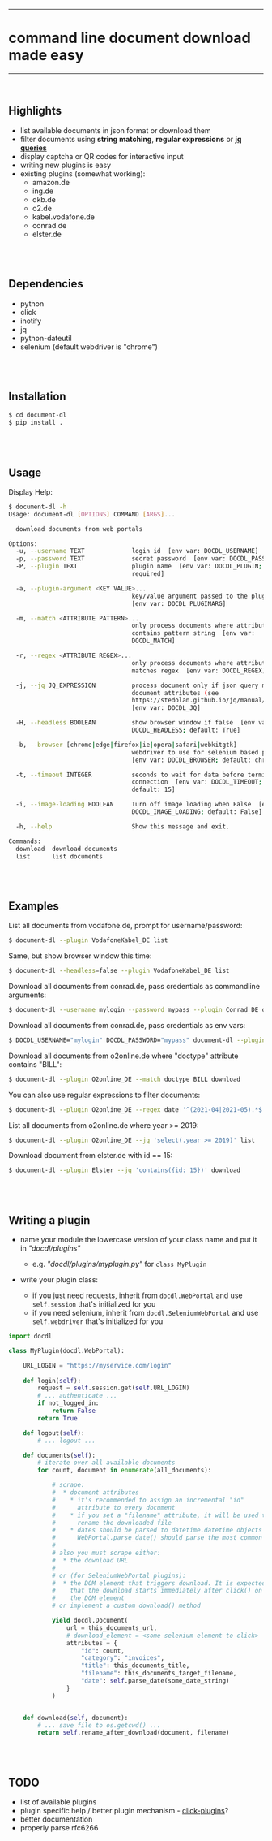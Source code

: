 
----
# command line document download made easy
----

<br>

## Highlights

* list available documents in json format or download them
* filter documents using **string matching**, **regular expressions** or
  **[jq queries](https://stedolan.github.io/jq/manual/)**
* display captcha or QR codes for interactive input
* writing new plugins is easy
* existing plugins (somewhat working):
  * amazon.de
  * ing.de
  * dkb.de
  * o2.de
  * kabel.vodafone.de
  * conrad.de
  * elster.de


<br><br>
## Dependencies
* python
* click
* inotify
* jq
* python-dateutil
* selenium (default webdriver is "chrome")

<br><br>
## Installation
```sh
$ cd document-dl
$ pip install .
```

<br><br>
## Usage

Display Help:

```sh
$ document-dl -h
Usage: document-dl [OPTIONS] COMMAND [ARGS]...

  download documents from web portals

Options:
  -u, --username TEXT             login id  [env var: DOCDL_USERNAME]
  -p, --password TEXT             secret password  [env var: DOCDL_PASSWORD]
  -P, --plugin TEXT               plugin name  [env var: DOCDL_PLUGIN;
                                  required]

  -a, --plugin-argument <KEY VALUE>...
                                  key/value argument passed to the plugin
                                  [env var: DOCDL_PLUGINARG]

  -m, --match <ATTRIBUTE PATTERN>...
                                  only process documents where attribute
                                  contains pattern string  [env var:
                                  DOCDL_MATCH]

  -r, --regex <ATTRIBUTE REGEX>...
                                  only process documents where attribute value
                                  matches regex  [env var: DOCDL_REGEX]

  -j, --jq JQ_EXPRESSION          process document only if json query matches
                                  document attributes (see
                                  https://stedolan.github.io/jq/manual/ )
                                  [env var: DOCDL_JQ]

  -H, --headless BOOLEAN          show browser window if false  [env var:
                                  DOCDL_HEADLESS; default: True]

  -b, --browser [chrome|edge|firefox|ie|opera|safari|webkitgtk]
                                  webdriver to use for selenium based plugins
                                  [env var: DOCDL_BROWSER; default: chrome]

  -t, --timeout INTEGER           seconds to wait for data before terminating
                                  connection  [env var: DOCDL_TIMEOUT;
                                  default: 15]

  -i, --image-loading BOOLEAN     Turn off image loading when False  [env var:
                                  DOCDL_IMAGE_LOADING; default: False]

  -h, --help                      Show this message and exit.

Commands:
  download  download documents
  list      list documents
```

<br><br>
## Examples

List all documents from vodafone.de, prompt for username/password:
```sh
$ document-dl --plugin VodafoneKabel_DE list
```

Same, but show browser window this time:
```sh
$ document-dl --headless=false --plugin VodafoneKabel_DE list
```

Download all documents from conrad.de, pass credentials as commandline arguments:
```sh
$ document-dl --username mylogin --password mypass --plugin Conrad_DE download
```

Download all documents from conrad.de, pass credentials as env vars:
```sh
$ DOCDL_USERNAME="mylogin" DOCDL_PASSWORD="mypass" document-dl --plugin Conrad_DE download
```

Download all documents from o2online.de where "doctype" attribute contains "BILL":
```sh
$ document-dl --plugin O2online_DE --match doctype BILL download
```

You can also use regular expressions to filter documents:
```sh
$ document-dl --plugin O2online_DE --regex date '^(2021-04|2021-05).*$'
```

List all documents from o2online.de where year >= 2019:
```sh
$ document-dl --plugin O2online_DE --jq 'select(.year >= 2019)' list
```

Download document from elster.de with id == 15:
```sh
$ document-dl --plugin Elster --jq 'contains({id: 15})' download
```


<br><br>
## Writing a plugin

* name your module the lowercase version of your class name and put it
  in *"docdl/plugins"* 
  * e.g. *"docdl/plugins/myplugin.py"* for ```class MyPlugin```

* write your plugin class:
  * if you just need requests, inherit from ```docdl.WebPortal``` and use
    ```self.session``` that's initialized for you
  * if you need selenium, inherit from ```docdl.SeleniumWebPortal``` and use
    ```self.webdriver``` that's initialized for you

```python
import docdl

class MyPlugin(docdl.WebPortal):

    URL_LOGIN = "https://myservice.com/login"
    
    def login(self):
        request = self.session.get(self.URL_LOGIN)
        # ... authenticate ...
        if not_logged_in:
            return False
        return True

    def logout(self):
        # ... logout ...

    def documents(self):
        # iterate over all available documents
        for count, document in enumerate(all_documents):

            # scrape:
            #  * document attributes
            #    * it's recommended to assign an incremental "id"
            #      attribute to every document
            #    * if you set a "filename" attribute, it will be used to
            #      rename the downloaded file
            #    * dates should be parsed to datetime.datetime objects
            #      WebPortal.parse_date() should parse the most common strings
            #
            # also you must scrape either:
            #  * the download URL
            #
            # or (for SeleniumWebPortal plugins):
            #  * the DOM element that triggers download. It is expected
            #    that the download starts immediately after click() on
            #    the DOM element
            # or implement a custom download() method

            yield docdl.Document(
                url = this_documents_url,
                # download_element = <some selenium element to click>
                attributes = {
                    "id": count,
                    "category": "invoices",
                    "title": this_documents_title,
                    "filename": this_documents_target_filename,
                    "date": self.parse_date(some_date_string)
                }
            )


    def download(self, document):
        # ... save file to os.getcwd() ...
        return self.rename_after_download(document, filename)

```

<br><br>
## TODO
* list of available plugins
* plugin specific help / better plugin mechanism - [click-plugins](https://pypi.org/project/click-plugins/)?
* better documentation
* properly parse rfc6266
